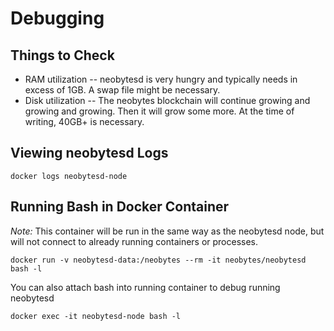 # Debugging

## Things to Check

* RAM utilization -- neobytesd is very hungry and typically needs in excess of 1GB.  A swap file might be necessary.
* Disk utilization -- The neobytes blockchain will continue growing and growing and growing.  Then it will grow some more.  At the time of writing, 40GB+ is necessary.

## Viewing neobytesd Logs

    docker logs neobytesd-node


## Running Bash in Docker Container

*Note:* This container will be run in the same way as the neobytesd node, but will not connect to already running containers or processes.

    docker run -v neobytesd-data:/neobytes --rm -it neobytes/neobytesd bash -l

You can also attach bash into running container to debug running neobytesd

    docker exec -it neobytesd-node bash -l
